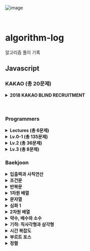 ![image](https://user-images.githubusercontent.com/97934878/208298826-232f9659-06b6-49ec-ae6e-ce790ce57e78.png)

<br/>

# algorithm-log

알고리즘 풀이 기록

## Javascript

### KAKAO (총 20문제)

<details>
  <summary><b>2018 KAKAO BLIND RECRUITMENT</summary>
<b>[1차] 비밀지도</b> (🌟)<br/>
<b>[1차] 다트 게임</b> (🌟)<br/>
<b>[1차] 캐시</b> (🌟🌟)<br/>
<b>[1차] 뉴스 클러팅</b> (🌟🌟)<br/>
<b>[1차] 프렌즈4블록</b> (🌟🌟)<br/>
<b>[3차] 압축</b> (🌟🌟)<br/>
<b>[3차] n진수게임</b> (🌟🌟)<br/>
<b>[3차] 파일명 정렬</b> (🌟🌟)<br/><br/>
`2019 KAKAO BLIND RECRUITMENT`<br/>
<b>오픈채팅방</b> (🌟🌟)<br/><br/>
`2019 KAKAO 개발자 겨울 인턴십`<br/>
<b>크레인 인형뽑기 게임</b> (🌟)<br/>
<b>튜플</b> (🌟🌟)<br/><br/>
`2020 KAKAO 인턴십`<br/>
<b>키패드 누르기</b> (🌟)<br/><br/>
`2021 KAKAO 채용연계형 인턴십`<br/>
<b>숫자 문자열과 영단어</b> (🌟)<br/><br/>
`2021 KAKAO BLIND RECRUITMENT`<br/>
<b>실패율</b> (🌟)<br/>
<b>신규 아이디 추천</b> (🌟)<br/><br/>
`2022 KAKAO TECH INTERNSHIP`<br/>
<b>성격 유형 검사하기</b> (🌟)<br/><br/>
`2022 KAKAO BLIND RECRUITMENT`<br/>
<b>신고 결과 받기</b> (🌟)<br/>
<b>k진수에서 소수 개수 구하기 (🌟🌟) (+4)</b><br/>
<b>주차 요금 계산 (🌟🌟)</b><br/><br/>
`2023 KAKAO BLIND RECRUITMENT`<br/>
<b>개인 정보 수집 유효기간</b> (🌟)<br/><br/>
</details>
<br/>
<br/>

### Programmers

<!-- lectures -->
<details> 
  <summary><b>Lectures (총 6문제)</b></summary>
  - <b>그리디 : 큰 수 만들기</b><br/>
  - <b>이진 탐색 : 입국심사</b><br/>
  - <b>트라이 : 자동완성</b><br/>
  - <b>힙 : 배상 비용 최소화</b><br/>
  - <b>해시 테이블 : 베스트앨범</b><br/>
  - <b>스택/큐 : 프린터 실습</b><br/>
</details>

<!-- lv 0-1 -->
<details>
  <summary><b>Lv.0-1 (총 135문제)</b></summary>
  - <b>겹치는 선분의 길이</b> (🌟) (+4)<br/>
  - <b>안전지대</b> (🌟) (+2)<br/>
  - <b>문자열 나누기</b> (🌟)<br/>
  - <b>명예의 전당</b> (🌟)<br/>
  - <b>완주하지 못한 선수</b> (🌟)<br/>
  - <b>과일 장수</b> (🌟)<br/>
  - <b>체육복</b> (🌟)<br/>
  - <b>로또의 최고 순위와 최저 순위</b> (🌟)<br/>
  - <b>가장 가까운 같은 글자</b> (🌟)<br/>
  - <b>푸드 파이트 대회</b> (🌟)<br/>
  - <b>크기가 작은 부분 문자열</b> (🌟)<br/>
  - <b>소수 만들기</b> (🌟)<br/>
  - <b>모의고사</b> (🌟)<br/>
  - <b>소수 찾기</b> (🌟)<br/>
  - <b>콜라 문제</b> (🌟)<br/>
  - <b>폰켓몬</b> (🌟)<br/>
  - <b>2016년</b> (🌟)<br/>
  - <b>두 개 뽑아서 더하기</b> (🌟)<br/>
  - <b>K번째수</b> (🌟)<br/>
  - <b>문자열 내 마음대로 정렬하기</b> (🌟)<br/>
  - <b>삼총사</b> (🌟)<br/>
  - <b>최소직사각형</b> (🌟)<br/>
  - <b>시저 암호</b> (🌟)<br/>
  - <b>예산</b> (🌟)<br/>
  - <b>3진법 뒤집기</b> (🌟)<br/>
  - <b>이상한 문자 만들기</b> (🌟)<br/>
  - <b>같은 숫자는 싫어</b> (🌟)<br/>
  - <b>행렬의 덧셈</b> (🌟)<br/>
  - <b>부족한 금액 계산하기</b> (🌟)<br/>
  - <b>문자열 다루기 기본</b> (🌟)<br/>
  - <b>문자열 내림차순으로 배치하기</b> (🌟)<br/>
  - <b>내적</b> (🌟)<br/>
  - <b>수박수박수박수박수?</b> (🌟)<br/>
  - <b>가운데 글자 가져오기</b> (🌟)<br/>
  - <b>없는 숫자 더하기</b> (🌟)<br/>
  - <b>음양 더하기</b> (🌟)<br/>
  - <b>제일 작은 수 제거하기</b> (🌟)<br/>
  - <b>나누어 떨어지는 숫자 배열</b> (🌟)<br/>
  - <b>핸드폰 번호 가리기</b> (🌟)<br/>
  - <b>서울에서 김서방 찾기</b> (🌟)<br/>
  - <b>콜라즈 추측</b> (🌟)<br/>
  - <b>두 정수 사이의 값</b> (🌟)<br/>
  - <b>나머지가 1이 되는 수 찾기</b> (🌟)<br/>
  - <b>정수 내림차순으로 배치하기</b> (🌟)<br/>
  - <b>하샤드 수</b> (🌟)<br/>
  - <b>문자열을 정수로 바꾸기</b> (🌟)<br/>
  - <b>x만큼 간격이 있는 n개의 숫자</b> (🌟)<br/>
  - <b>문자열 내 p와 y의 개수</b> (🌟)<br/>
  - <b>정수 제곱근 판별</b> (🌟)<br/>
  - <b>자연수를 뒤집어 배열로 만들기</b> (🌟)<br/>
  - <b>약수의 합</b> (🌟)<br/>
  - <b>평균 구하기</b> (🌟)<br/>
  - <b>짝수와 홀수</b> (🌟)<br/>
  - <b>구슬을 나누는 경우의 수</b> (🌟🌟) (+3)<br/>
  - <b>A로 B 만들기</b> (🌟)<br/>
  - <b>팩토리얼</b> (🌟)<br/>
  - <b>OX 퀴즈</b> (🌟)<br/>
  - <b>저주의 숫자 3</b> (🌟)<br/>
  - <b>특이한 정렬</b> (🌟)<br/>
  - <b>치킨 쿠폰</b> (🌟)(+3)<br/>
  - <b>피자 나눠먹기</b> (🌟)<br/>
  - <b>문자열 밀기</b> (🌟)(+4)<br/>
  - <b>직사각형 넓이 구하기</b> (🌟)(+2)<br/>
  - <b>로그인 성공?</b> (🌟)<br/>
  - <b>컨트롤 제트</b> (🌟)<br/>
  - <b>외계어 사전</b> (🌟)<br/>
  - <b>삼각형의 완성조건</b> (🌟)<br/>
  - <b>캐릭터의 좌표</b> (🌟)(+3)<br/>
  - <b>최빈값 구하기</b> (🌟)(+2)<br/>
  - <b>분수의 덧셈</b> (🌟)<br/>
  - <b>문자열 계산하기</b> (🌟)(+3)<br/>
  - <b>소인수분해</b> (🌟)(+3)<br/>
  - <b>영어가 싫어요</b> (🌟)<br/>
  - <b>잘라서 배열로 저장하기</b> (🌟)<br/>
  - <b>공 던지기</b> (🌟)<br/>
  - <b>숨어있는 숫자의 덧셈(2)</b> (🌟)(+4)<br/>
  - <b>이진수 더하기</b> (🌟)<br/>
  - <b>7의 개수</b> (🌟)<br/>
  - <b>한 번만 등장한 문자</b> (🌟)<br/>
  - <b>진료순서 정하기</b> (🌟)<br/>
  - <b>k의 개수</b> (🌟)<br/>
  - <b>2차원으로 만들기</b> (🌟)<br/>
  - <b>모스부호(1)</b> (🌟)<br/>
  - <b>중복된 문자 제거</b> (🌟)<br/>
  - <b>합성수 찾기</b> (🌟)<br/>
  - <b>문자열 정렬하기(2)</b> (🌟)<br/>
  - <b>369게임</b> (🌟)<br/>
  - <b>인덱스 바꾸기</b> (🌟)<br/>
  - <b>숫자 찾기</b> (🌟)<br/>
  - <b>최댓값 만들기(2)</b> (🌟)<br/>
  - <b>외계행성의 나이</b> (🌟)<br/>
  - <b>배열 회전시키기</b> (🌟)<br/>
  - <b>약수 구하기</b> (🌟)<br/>
  - <b>가장 큰 수 찾기</b> (🌟)<br/>
  - <b>가위 바위 보</b> (🌟)<br/>
  - <b>문자열 정렬하기</b> (🌟)<br/>
  - <b>대문자와 소문자</b> (🌟)<br/>
  - <b>n의 배수 고르기</b> (🌟)<br/>
  - <b>세균 증식</b> (🌟)<br/>
  - <b>암호 해독</b> (🌟)<br/>
  - <b>주사위의 개수</b> (🌟)<br/>
  - <b>개미 군단</b> (🌟)<br/>
  - <b>모음 제거</b> (🌟)<br/>
  - <b>숨어있는 숫자의 덧셈</b> (🌟)<br/>
  - <b>문자열 안의 문자열</b> (🌟)<br/>
  - <b>배열의 유사도</b> (🌟)<br/>
  - <b>자릿수 더하기</b> (🌟)<br/>
  - <b>제곱수 판별하기</b> (🌟)<br/>
  - <b>옷가게 할인 받기</b> (🌟)<br/>
  - <b>순서 쌍의 개수</b> (🌟)<br/>
  - <b>중앙값 구하기</b> (🌟)<br/>
  - <b>특정 문자 제거하기</b> (🌟)<br/>
  - <b>문자 반복 출력하기</b> (🌟)<br/>
  - <b>짝수는 싫어요</b> (🌟)<br/>
  - <b>편지</b> (🌟)<br/>
  - <b>짝수 홀수 개수</b> (🌟)<br/>
  - <b>배열 자르기</b> (🌟)<br/>
  - <b>아이스 아메리카노</b> (🌟)<br/>
  - <b>배열 원소의 길이</b> (🌟)<br/>
  - <b>점의 위치 구하기</b> (🌟)<br/>
  - <b>삼각형의 완성조건(1)</b> (🌟)<br/>
  - <b>문자열 뒤집기</b> (🌟)<br/>
  - <b>최댓값 만들기(1)</b> (🌟)<br/>
  - <b>피자 나눠먹기(1)</b> (🌟)<br/>
  - <b>피자 나눠먹기(3)</b> (🌟)<br/>
  - <b>배열 뒤집기</b> (🌟)<br/>
  - <b>배열 두 배 만들기</b> (🌟)<br/>
  - <b>연속된 수의 합</b> (🌟)<br/>
  - <b>양꼬치</b> (🌟)<br/>
  - <b>나머지 구하기</b> (🌟)<br/>
</details>

<!-- lv 2 -->
<details> 
  <summary><b>Lv.2 (총 36문제)</b></summary>
  - <b>삼각 달팽이</b><br/>
  - <b>쿼드압축 후 개수 새기</b><br/>
  - <b>2개 이하로 다른 비트 (+6)</b><br/>
  - <b>가장 큰 수</b><br/>
  - <b>게임 맵 최단거리</b><br/>
  - <b>할인 행사 (+2)</b><br/>
  - <b>방문길이 (+4)</b><br/>
  - <b>땅따먹기 (+3)</b><br/>
  - <b>스킬트리</b><br/>
  - <b>피로도</b><br/>
  - <b>연속 부분 수열 합의 개수</b><br/>
  - <b>타겟 넘버 (뿌듯 🤭)</b><br/>
  - <b>귤 고르기</b><br/>
  - <b>프린터</b><br/>
  - <b>n^2 배열 자르기 (+3)</b><br/>
  - <b>기능개발</b><br/>
  - <b>위장</b><br/>
  - <b>행렬의 곱셈 (+3)</b><br/>
  - <b>H-index (+4)</b><br/>
  - <b>프린터 실습</b><br/>
  - <b>멀리 뛰기 (+6)</b><br/>
  - <b>점프와 순간이동 (+2)</b><br/>
  - <b>예상 대진표</b><br/>
  - <b>N개의 최소공배수</b><br/>
  - <b>구명보트</b><br/>
  - <b>영어 끝말잇기</b><br/>
  - <b>카펫</b><br/>
  - <b>짝지어 제거하기</b><br/>
  - <b>다음 큰 숫자</b><br/>
  - <b>파보나치 수</b><br/>
  - <b>숫자의 표현</b><br/>
  - <b>이진 변환 계속하기</b><br/>
  - <b>올바른 괄호</b><br/>
  - <b>최솟값 만들기</b><br/>
  - <b>JadenCase 문자열 만들기</b><br/>
  - <b>최댓값과 최솟값</b><br/>
</details>

<details> 
  <summary><b>Lv.3 (총 8문제)</b></summary>
  - <b>숫자 게임 (+2)</b><br/>
  - <b>단속카메라 (+3</b><br/>
  - <b>베스트앨범</b><br/>
  - <b>단어 변환 (처음으로 온전히 풀어낸 DFS!)</b><br/>
  - <b>야근 (+4)</b><br/>
  - <b>네트워크</b><br/>
  - <b>최고의 집합</b><br/>
  - <b>이중우선순위큐</b><br/> 
</details>

### Baekjoon

<details> 
  <summary><b>입출력과 사칙연산</b></summary>
  - 1) 2557.	Hello World<br/>
  - 2) 1000. A+B<br/>
  - 3) 1001.	A-B<br/>
  - 4) 10998.	A×B<br/>
  - 5) 1008.	A/B<br/>
  - 6) 10869.	사칙연산<br/>
  - 7) 10926.	??!<br/>
  - 8) 18108.	1998년생인 내가 태국에서는 2541년생?!<br/>
  - 9) 10430.	나머지<br/>
  - 10) 2588.	곱셈<br/>
  - 10) 11382.	꼬마 정민<br/>
  - 11) 10171.	고양이<br/>
  - 11) 10172.	개<br/>
</details>

<details> 
  <summary><b>조건문</b></summary>
  - 1) 1330.	두 수 비교하기<br/>
  - 2) 9498.	시험 성적<br/>
  - 3) 2753.	윤년<br/>
  - 4) 14681.	사분면 고르기<br/>
  - 5) 2884. 알람 시계<br/>
  - 6) 2525. 오븐 시계<br/>
  - 7) 2480. 주사위 세개<br/>
</details>

<details> 
  <summary><b>반복문</b></summary>
  - 1) 2739.	구구단<br/>
  - 2) 10950.	A+B-3<br/>
  - 3) 8393.	합<br/>
  - 4) 25304.	영수증<br/>
  - 5) 25314.	코딩은 체육과목 입니다<br/>
  - 6) 15552. 빠른 A+B<br/>
  - 7) 11021. A+b-7<br/>
  - 8) 11022. A+b-8<br/>
  - 9) 2438. 별 찍기 - 1<br/>
  - 10) 2439. 별 찍기 - 2<br/>
  - 11) 10952. A+B-5<br/>
  - 12) 10951. A+B-4<br/>
</details>

<details> 
  <summary><b>1차원 배열</b></summary>
  - 1) 10807.	개수 세기<br/>
  - 2) 10871.	X보다 작은 수 <br/>
  - 3) 10818. 최소, 최대 <br/>
  - 4) 2562. 최댓값 <br/>
  - 5) 10810. 공넣기<br/>
  - 6) 10813. 공 바꾸기<br/>
  - 7) 5597. 과제 안 내신 분...?<br/>
  - 8) 3052. 나머지<br/>
  - 9) 10811. 바구니 뒤집기<br/>
  - 10) 1546. 평균<br/>
</details>
<details>
<summary>문자열</summary>
  - 1) 27866. 문자와 문자열<br/>
  - 2) 2742.	단어 길이 재기<br/>
  - 3) 9086. 문자열<br/>
  - 4) 11654.	아스키 코드<br/>
  - 5) 11720. 숫자의 합<br/>
  - 6) 10809. 알파벳 찾기<br/>
  - 7) 2675. 문자열 반복<br/>
  - 8) 1152. 단어의 개수<br/>
  - 9) 2908. 상수<br/>
  - 10) 5622. 다이얼<br/>
  - 11) 11728. 그대로 출력하기<br/>
</details>

<details>
<summary>심화 1</summary>
  - 1) 25083. 새싹<br/>
  - 2) 3003. 킹, 퀸, 룩, 비숍, 나이트, 폰<br/>
  - 3) 2444. 별 찍기 - 7<br/>
  - 5) 10988. 팰린드롬인지 확인하기<br/>
  - 6) 1157. 단어 공부<br/>
  - 7) 4344. 평균은 넘겠지<br/>
  - 8) 1316. 그룹 단어 체커<br/>
  - 9) 25206. 너의 평점은<br/>
  - 10) 10812. 바구니 순서 바꾸기 <br/>
</details>

<details>
<summary>	2차원 배열</summary>
  - 1) 2738. 행렬 덧셈<br/>
  - 2) 2566. 최댓값<br/>
  - 3) 10798. 세로 읽기<br/>
  - 4) 2563. 색종이<br/>
</details>

<details>
  <summary>약수, 배수와 소수</summary>
  - 1) 5086. 배수와 약수<br/>
  - 2) 2501. 약수 구하기<br/>
  - 3) 9506. 약수들의 합<br/>
  - 4) 1978. 소수 찾기<br/>
  - 5) 2581. 소수<br/>
  - 6) 11653. 소인수분해<br/>
</details>

<details>
  <summary>기하: 직사각형과 삼각형</summary>
  - 1) 27323. 직사각형<br/>
  - 2) 1085. 직사각형에서 탈!출!<br/>
  - 3) 3009. 네번째 점<br/>
  - 4) 15894. 수학은 체육과목 입니다<br/>
  - 5) 9063. 대지<br/>
  - 6) 10101. 삼각형 외우기<br/>
  - 7) 5073. 삼각형과 세 변<br/>
  - 8) 14215. 세 막대<br/>
</details>

<details>
  <summary>시간 복잡도</summary>
  - 1) 24262. 알고리즘 수업 - 알고리즘의 수행 시간 1<br/>
  - 2) 24263. 알고리즘 수업 - 알고리즘의 수행 시간 2<br/>
  - 3) 24264. 알고리즘 수업 - 알고리즘의 수행 시간 3<br/>
  - 4) 24265. 알고리즘 수업 - 알고리즘의 수행 시간 4<br/>
  - 5) 24266. 알고리즘 수업 - 알고리즘의 수행 시간 5<br/>
  - 6) 24266. 알고리즘 수업 - 알고리즘의 수행 시간 6<br/>
  - 7) 24313. 알고리즘 수업 - 점근적 표기 1<br/>
</details>

<details>
  <summary>부르트 포스</summary>
  - 1) 2231. 분해합 1
</details>

<details>
  <summary>정렬</summary>
  - 1) 2750. 수 정렬하기
</details>

